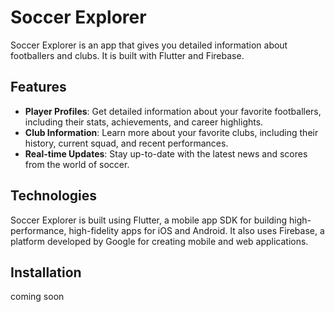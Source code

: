 

# Soccer Explorer

Soccer Explorer is an app that gives you detailed information about footballers and clubs. It is built with Flutter and Firebase.

## Features

- **Player Profiles**: Get detailed information about your favorite footballers, including their stats, achievements, and career highlights.
- **Club Information**: Learn more about your favorite clubs, including their history, current squad, and recent performances.
- **Real-time Updates**: Stay up-to-date with the latest news and scores from the world of soccer.

## Technologies

Soccer Explorer is built using Flutter, a mobile app SDK for building high-performance, high-fidelity apps for iOS and Android. It also uses Firebase, a platform developed by Google for creating mobile and web applications.

## Installation

coming soon
